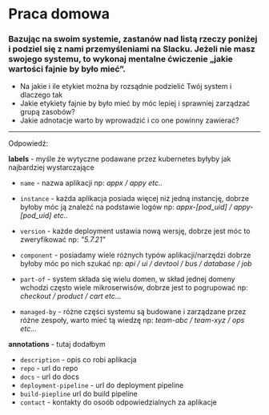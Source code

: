 # Praca domowa

### Bazując na swoim systemie, zastanów nad listą rzeczy poniżej i podziel się z nami przemyśleniami na Slacku. Jeżeli nie masz swojego systemu, to wykonaj mentalne ćwiczenie „jakie wartości fajnie by było mieć”.

- Na jakie i ile etykiet można by rozsądnie podzielić Twój system i dlaczego tak
- Jakie etykiety fajnie by było mieć by móc lepiej i sprawniej zarządzać grupą zasobów?
- Jakie adnotacje warto by wprowadzić i co one powinny zawierać?

---
Odpowiedź:

__labels__ -
myśle że wytyczne  podawane przez kubernetes byłyby jak najbardziej wystarczające

- `name` - nazwa aplikacji np: _appx / appy etc.._

- `instance` - każda aplikacja posiada więcej niż jedną instancję, dobrze byłoby móc ją znależć na podstawie logów np: _appx-[pod_uid] / appy-[pod_uid] etc.._
- `version` - każde deployment ustawia nową wersję, dobrze jest móc to zweryfikować np: _"5.7.21"_
- `component` - posiadamy wiele różnych typów aplikacji/narzędzi dobrze byłoby móc po nich szukać np: _api / ui / devtool / bus / database / job_
- `part-of` - system składa się wielu domen, w skład jednej domeny wchodzi często wiele mikroserwisów, dobrze jest to pogrupować np: _checkout / product / cart etc..._
- `managed-by` - różne części systemu są budowane i zarządzane przez różne zespoły, warto mieć tą wiedzę np: _team-abc / team-xyz / ops etc..._

__annotations__ -
tutaj dodałbym

- `description` - opis co robi aplikacja
- `repo` - url do repo
- `docs` - url do docs
- `deployment-pipeline` - url do deployment pipeline
- `build-piepline` url do build pipeline
- `contact` - kontakty do osoób odpowiedzialnych za aplikacje